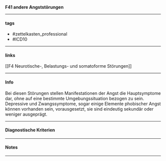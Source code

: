 __F41 andere Angststörungen__

___________________________________________
#### tags

- #zettelkasten_professional
- #ICD10
___________________________________________
#### links

[[F4 Neurotische-, Belastungs- und somatoforme Störungen]]
___________________________________________
#### Info
Bei diesen Störungen stellen Manifestationen der Angst die Hauptsymptome dar, ohne auf eine bestimmte Umgebungssituation bezogen zu sein. Depressive und Zwangssymptome, sogar einige Elemente phobischer Angst können vorhanden sein, vorausgesetzt, sie sind eindeutig sekundär oder weniger ausgeprägt.
___________________________________________
#### Diagnostische Kriterien

___________________________________________
#### Notes

___________________________________________

